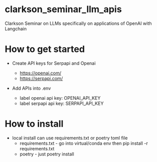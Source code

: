 # clarkson_seminar_llm_apis
Clarkson Seminar on LLMs specifically on applications of OpenAI with Langchain

# How to get started
- Create API keys for Serpapi and Openai 
    - https://openai.com/
    - https://serpapi.com/
    
- Add APIs into .env 
    - label openai api key: OPENAI_API_KEY
    - label serpapi api key: SERPAPI_API_KEY

# How to install 
- local install can use requirements.txt or poetry toml file 
    - requirements.txt - go into virtual/conda env then pip install -r requirements.txt 
    - poetry - just poetry install 